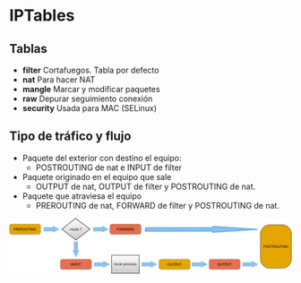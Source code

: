 # IPTables

## Tablas

- **filter** Cortafuegos. Tabla por defecto
- **nat** Para hacer NAT
- **mangle** Marcar y modificar paquetes
- **raw** Depurar seguimiento conexión
- **security** Usada para MAC (SELinux)

## Tipo de tráfico y flujo

- Paquete del exterior con destino el equipo:
    - POSTROUTING de nat e INPUT de filter
- Paquete originado en el equipo que sale
    - OUTPUT de nat, OUTPUT de filter y POSTROUTING de nat.
- Paquete que atraviesa el equipo
    - PREROUTING de nat, FORWARD de filter y POSTROUTING de nat.

![](./img/iptables_filter_nat2.png)
